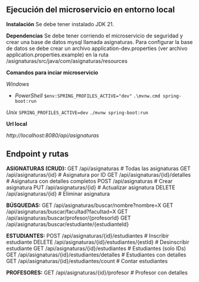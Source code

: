 
## Ejecución del microservicio en entorno local
**Instalación**
Se debe tener instalado JDK 21.

**Dependencias**
Se debe tener corriendo el microservicio de seguridad y crear una base de datos mysql llamada asignaturas. Para configurar la base de datos se debe crear un archivo application-dev.properties (ver archivo application.properties.example) en la ruta /asignaturas/src/java/com/asignaturas/resources 

**Comandos para inciar microservicio**

*Windows*

- *PowerShell*
`$env:SPRING_PROFILES_ACTIVE="dev"`
`.\mvnw.cmd spring-boot:run`

*Unix*
`SPRING_PROFILES_ACTIVE=dev`
`./mvnw spring-boot:run`


**Url local**

*http://localhost:8080/api/asignaturas*

## Endpoint y rutas

**ASIGNATURAS (CRUD):**
GET    /api/asignaturas                    # Todas las asignaturas
GET    /api/asignaturas/{id}              # Asignatura por ID
GET    /api/asignaturas/{id}/detalles     # Asignatura con detalles completos
POST   /api/asignaturas                   # Crear asignatura
PUT    /api/asignaturas/{id}              # Actualizar asignatura
DELETE /api/asignaturas/{id}              # Eliminar asignatura

**BÚSQUEDAS:**
GET    /api/asignaturas/buscar/nombre?nombre=X
GET    /api/asignaturas/buscar/facultad?facultad=X
GET    /api/asignaturas/buscar/profesor/{profesorId}
GET    /api/asignaturas/buscar/estudiante/{estudianteId}

**ESTUDIANTES:**
POST   /api/asignaturas/{id}/estudiantes           # Inscribir estudiante
DELETE /api/asignaturas/{id}/estudiantes/{estId}   # Desinscribir estudiante
GET    /api/asignaturas/{id}/estudiantes           # Estudiantes (solo IDs)
GET    /api/asignaturas/{id}/estudiantes/detalles  # Estudiantes con detalles
GET    /api/asignaturas/{id}/estudiantes/count     # Contar estudiantes

**PROFESORES:**
GET    /api/asignaturas/{id}/profesor              # Profesor con detalles